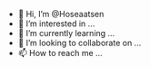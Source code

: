- 👋 Hi, I’m @Hoseaatsen
- 👀 I’m interested in ...
- 🌱 I’m currently learning ...
- 💞️ I’m looking to collaborate on ...
- 📫 How to reach me ...

<!---
Hoseaatsen/Hoseaatsen is a ✨ special ✨ repository because its `README.md` (this file) appears on your GitHub profile.
You can click the Preview link to take a look at your changes.
--->
